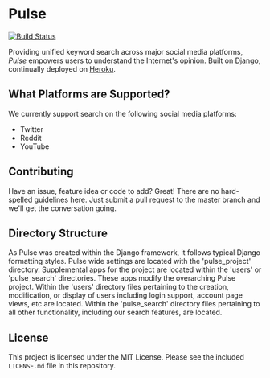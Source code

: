 # Pulse

[![Build Status](https://travis-ci.com/ctrl-alt-delete-3308/pulse.svg?branch=master)](https://travis-ci.com/ctrl-alt-delete-3308/pulse)

Providing unified keyword search across major social media platforms,
*Pulse* empowers users to understand the Internet's opinion. Built
on [Django](https://www.djangoproject.com/), continually deployed on
[Heroku](https://www.heroku.com).

## What Platforms are Supported?

We currently support search on the following social media platforms:

* Twitter
* Reddit
* YouTube

## Contributing

Have an issue, feature idea or code to add? Great! There are no
hard-spelled guidelines here. Just submit a pull request to the master
branch and we'll get the conversation going.

## Directory Structure

As Pulse was created within the Django framework, it follows typical Django formatting
styles. Pulse wide settings are located with the 'pulse_project' directory. Supplemental
apps for the project are located within the 'users' or 'pulse_search' directories. These
apps modify the overarching Pulse project. Within the 'users' directory files pertaining
to the creation, modification, or display of users including login support, account page
views, etc are located. Within the 'pulse_search' directory files pertaining to all other
functionality, including our search features, are located.

## License

This project is licensed under the MIT License. Please see the included
`LICENSE.md` file in this repository.
